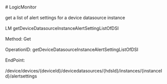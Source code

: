 <br>#     LogicMonitor</br>
<br>get a list of alert settings for a device datasource instance</br>
<br>LM getDeviceDatasourceInstanceAlertSettingListOfDSI</br>
<br>Method: Get</br>
<br>OperationID: getDeviceDatasourceInstanceAlertSettingListOfDSI</br>
<br>EndPoint:</br>
<br>/device/devices/{deviceId}/devicedatasources/{hdsId}/instances/{instanceId}/alertsettings</br>
